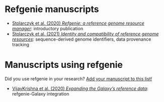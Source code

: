 # Refgenie manuscripts

- [Stolarczyk et al. (2020) *Refgenie: a reference genome resource manager*](https://doi.org/10.1093/gigascience/giz149): introductory publication
- [Stolarczyk et al. (2021) *Identity and compatibility of reference genome resources*](https://www.biorxiv.org/content/10.1101/2021.03.15.435425v1): sequence-derived genome identifiers, data provenance tracking 

# Manuscripts using refgenie

Did you use refgenie in your research? [Add your manuscript to this list!](https://github.com/refgenie/refgenie/edit/master/docs/manuscripts.md)

- [VijayKrishna et al. (2020) *Expanding the Galaxy’s reference data*](https://www.biorxiv.org/content/10.1101/2020.10.09.327114v1): refgenie-Galaxy integration